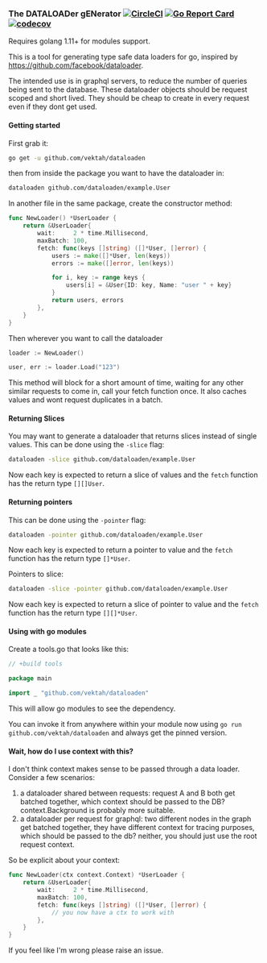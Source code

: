 ### The DATALOADer gENerator [![CircleCI](https://circleci.com/gh/Vektah/dataloaden.svg?style=svg)](https://circleci.com/gh/Vektah/dataloaden) [![Go Report Card](https://goreportcard.com/badge/github.com/vektah/dataloaden)](https://goreportcard.com/report/github.com/vektah/dataloaden) [![codecov](https://codecov.io/gh/vektah/dataloaden/branch/master/graph/badge.svg)](https://codecov.io/gh/vektah/dataloaden)

Requires golang 1.11+ for modules support.

This is a tool for generating type safe data loaders for go, inspired by https://github.com/facebook/dataloader.

The intended use is in graphql servers, to reduce the number of queries being sent to the database. These dataloader
objects should be request scoped and short lived. They should be cheap to create in every request even if they dont
get used.

#### Getting started

First grab it:
```bash
go get -u github.com/vektah/dataloaden
```

then from inside the package you want to have the dataloader in:
```bash
dataloaden github.com/dataloaden/example.User
```

In another file in the same package, create the constructor method:
```go
func NewLoader() *UserLoader {
	return &UserLoader{
		wait:     2 * time.Millisecond,
		maxBatch: 100,
		fetch: func(keys []string) ([]*User, []error) {
			users := make([]*User, len(keys))
			errors := make([]error, len(keys))

			for i, key := range keys {
				users[i] = &User{ID: key, Name: "user " + key}
			}
			return users, errors
		},
	}
}
```

Then wherever you want to call the dataloader
```go
loader := NewLoader()

user, err := loader.Load("123")
```

This method will block for a short amount of time, waiting for any other similar requests to come in, call your fetch
function once. It also caches values and wont request duplicates in a batch.

#### Returning Slices

You may want to generate a dataloader that returns slices instead of single values. This can be done using the `-slice` flag:

```bash
dataloaden -slice github.com/dataloaden/example.User
```

Now each key is expected to return a slice of values and the `fetch` function has the return type `[][]User`.

#### Returning pointers

This can be done using the `-pointer` flag:

```bash
dataloaden -pointer github.com/dataloaden/example.User
```

Now each key is expected to return a pointer to value and the `fetch` function has the return type `[]*User`.

Pointers to slice:
```bash
dataloaden -slice -pointer github.com/dataloaden/example.User
```

Now each key is expected to return a slice of pointer to value and the `fetch` function has the return type `[][]*User`.

#### Using with go modules

Create a tools.go that looks like this:
```go
// +build tools

package main

import _ "github.com/vektah/dataloaden"
```

This will allow go modules to see the dependency.

You can invoke it from anywhere within your module now using `go run github.com/vektah/dataloaden` and 
always get the pinned version.

#### Wait, how do I use context with this?

I don't think context makes sense to be passed through a data loader. Consider a few scenarios:
1. a dataloader shared between requests: request A and B both get batched together, which context should be passed to the DB? context.Background is probably more suitable.
2. a dataloader per request for graphql: two different nodes in the graph get batched together, they have different context for tracing purposes, which should be passed to the db? neither, you should just use the root request context.


So be explicit about your context:
```go
func NewLoader(ctx context.Context) *UserLoader {
	return &UserLoader{
		wait:     2 * time.Millisecond,
		maxBatch: 100,
		fetch: func(keys []string) ([]*User, []error) {
			// you now have a ctx to work with
		},
	}
}
```

If you feel like I'm wrong please raise an issue.
